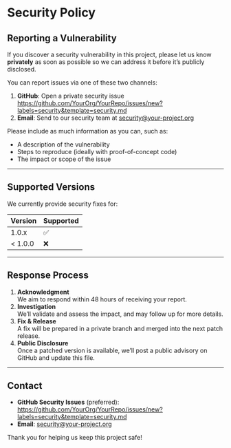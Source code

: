 # Security Policy

## Reporting a Vulnerability

If you discover a security vulnerability in this project, please let us know **privately** as soon as possible so we can address it before it’s publicly disclosed.

You can report issues via one of these two channels:

1. **GitHub**: Open a private security issue  
   <https://github.com/YourOrg/YourRepo/issues/new?labels=security&template=security.md>  
2. **Email**: Send to our security team at <security@your-project.org>

Please include as much information as you can, such as:
- A description of the vulnerability  
- Steps to reproduce (ideally with proof-of-concept code)  
- The impact or scope of the issue  

---

## Supported Versions

We currently provide security fixes for:

| Version | Supported          |
| ------- | ------------------ |
| 1.0.x   | :white_check_mark: |
| < 1.0.0 | :x:                 |

---

## Response Process

1. **Acknowledgment**  
   We aim to respond within 48 hours of receiving your report.  
2. **Investigation**  
   We’ll validate and assess the impact, and may follow up for more details.  
3. **Fix & Release**  
   A fix will be prepared in a private branch and merged into the next patch release.  
4. **Public Disclosure**  
   Once a patched version is available, we’ll post a public advisory on GitHub and update this file.

---

## Contact

- **GitHub Security Issues** (preferred):  
  <https://github.com/YourOrg/YourRepo/issues/new?labels=security&template=security.md>  
- **Email**: security@your-project.org

Thank you for helping us keep this project safe!
